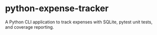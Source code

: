 # python-expense-tracker
A Python CLI application to track expenses with SQLite, pytest unit tests, and coverage reporting.
